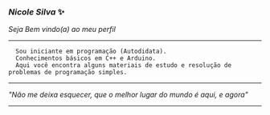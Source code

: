 ### _Nicole Silva_   :sparkles:
_Seja Bem vindo(a) ao meu perfil_ 
***
      Sou iniciante em programação (Autodidata). 
      Conhecimentos básicos em C++ e Arduino. 
      Aqui você encontra alguns materiais de estudo e resolução de problemas de programação simples.
***
_*"Não me deixa esquecer, que o melhor lugar do mundo é aqui, e agora"*_ 
***
